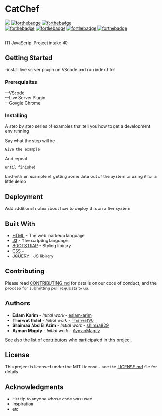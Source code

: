 # CatChef
![](https://forthebadge.com/images/badges/built-with-love.svg) 
[![forthebadge](https://forthebadge.com/images/badges/contains-cat-gifs.svg)](https://forthebadge.com) 
[![forthebadge](https://forthebadge.com/images/badges/made-with-crayons.svg)](https://forthebadge.com)<br>
[![forthebadge](https://forthebadge.com/images/badges/made-with-javascript.svg)](https://forthebadge.com) 
[![forthebadge](https://forthebadge.com/images/badges/uses-html.svg)](https://forthebadge.com) 
[![forthebadge](https://forthebadge.com/images/badges/uses-css.svg)](https://forthebadge.com) 
[![forthebadge](https://forthebadge.com/images/badges/uses-js.svg)](https://forthebadge.com) 
 


<br>
ITI JavaScript Project intake 40

## Getting Started

-install live server plugin on VScode and run index.html

### Prerequisites

--VScode<br>
--Live Server Plugin<br>
--Google Chrome<br>

### Installing

A step by step series of examples that tell you how to get a development env running

Say what the step will be

```
Give the example
```

And repeat

```
until finished
```

End with an example of getting some data out of the system or using it for a little demo

## Deployment

Add additional notes about how to deploy this on a live system

## Built With

* [HTML](https://giphy.com/gifs/VbnUQpnihPSIgIXuZv/html5) - The web markeup language
* [JS](https://giphy.com/gifs/VbnUQpnihPSIgIXuZv/html5) - The scripting language
* [BOOTSTRAP](https://giphy.com/gifs/VbnUQpnihPSIgIXuZv/html5) - Styling libirary
* [CSS](https://giphy.com/gifs/VbnUQpnihPSIgIXuZv/html5) -
* [JQUERY](https://giphy.com/gifs/VbnUQpnihPSIgIXuZv/html5) - JS libirary


## Contributing

Please read [CONTRIBUTING.md](https://gist.github.com/PurpleBooth/b24679402957c63ec426) for details on our code of conduct, and the process for submitting pull requests to us.


## Authors

* **Eslam Karim** - *Initial work* - [eslamkarim](https://github.com/eslamkarim)
* **Tharwat Helal** - *Initial work* - [Tharwat96](https://github.com/Tharwat96)
* **Shaimaa Abd El Azim** - *Initial work* - [shimaa829](https://github.com/shimaa829)
* **Ayman Magdy** - *Initial work* - [AymanMagdy](https://github.com/AymanMagdy)

See also the list of [contributors](https://github.com/your/project/contributors) who participated in this project.

## License

This project is licensed under the MIT License - see the [LICENSE.md](LICENSE.md) file for details

## Acknowledgments

* Hat tip to anyone whose code was used
* Inspiration
* etc
